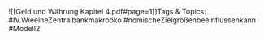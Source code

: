 
![[Geld und Währung Kapitel 4.pdf#page=1]]Tags & Topics:
   #IV.WieeineZentralbankmakroöko
   #nomischeZielgrößenbeeinflussenkann
   #Modell2